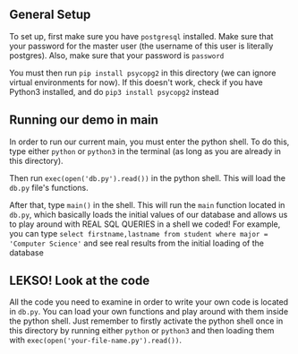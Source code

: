 ## General Setup

To set up, first make sure you have `postgresql` installed. Make sure that your password for the master
user (the username of this user is literally postgres). Also, make sure that your password is `password`

You must then run `pip install psycopg2` in this directory (we can ignore virtual environments for now).
If this doesn't work, check if you have Python3 installed, and do `pip3 install psycopg2` instead


## Running our demo in main

In order to run our current main, you must enter the python shell. To do this, type either `python` or
`python3` in the terminal (as long as you are already in this directory).

Then run `exec(open('db.py').read())` in the python shell. This will load the `db.py` file's functions.

After that, type `main()` in the shell. This will run the `main` function located in `db.py`, which basically
loads the initial values of our database and allows us to play around with REAL SQL QUERIES in a shell we coded! For example, you can type `select firstname,lastname from student where major = 'Computer Science'` and see real results from the initial loading of the database

## LEKSO! Look at the code

All the code you need to examine in order to write your own code is located in `db.py`. You can load your own functions and play around with them inside the python shell. Just remember to firstly activate the python shell once in this directory by running either `python` or `python3` and then loading them with `exec(open('your-file-name.py').read())`.
